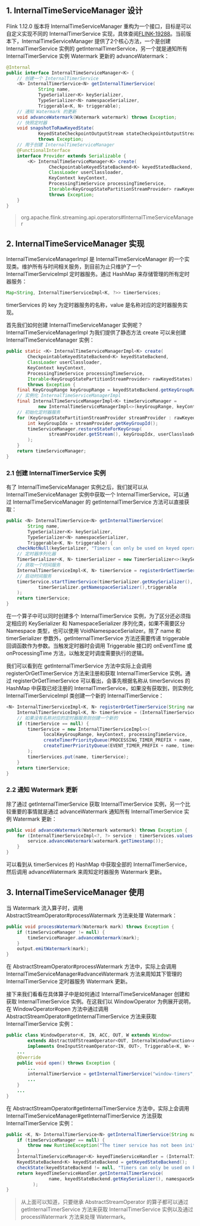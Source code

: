 ## 1. InternalTimeServiceManager 设计

Flink 1.12.0 版本将 InternalTimeServiceManager 重构为一个接口，目标是可以自定义实现不同的 InternalTimerService 实现，具体查阅[FLINK-19288](https://issues.apache.org/jira/browse/FLINK-19288)。当前版本下，InternalTimeServiceManager 提供了2个核心方法，一个是创建 InternalTimerService 实例的 getInternalTimerService，另一个就是通知所有 InternalTimerService 实例 Watermark 更新的 advanceWatermark：
```java
@Internal
public interface InternalTimeServiceManager<K> {
    // 创建一个 InternalTimerService
    <N> InternalTimerService<N> getInternalTimerService(
            String name,
            TypeSerializer<K> keySerializer,
            TypeSerializer<N> namespaceSerializer,
            Triggerable<K, N> triggerable);
    // 通知 Watermark 的更新
    void advanceWatermark(Watermark watermark) throws Exception;
    // 快照定时器
    void snapshotToRawKeyedState(
            KeyedStateCheckpointOutputStream stateCheckpointOutputStream, String operatorName)
            throws Exception;
    // 用于创建 InternalTimeServiceManager
    @FunctionalInterface
    interface Provider extends Serializable {
        <K> InternalTimeServiceManager<K> create(
                CheckpointableKeyedStateBackend<K> keyedStatedBackend,
                ClassLoader userClassloader,
                KeyContext keyContext,
                ProcessingTimeService processingTimeService,
                Iterable<KeyGroupStatePartitionStreamProvider> rawKeyedStates)
                throws Exception;
    }
}
```
> org.apache.flink.streaming.api.operators#InternalTimeServiceManager

## 2. InternalTimeServiceManager 实现

InternalTimeServiceManagerImpl 是 InternalTimeServiceManager 的一个实现类。维护所有与时间相关服务，到目前为止只维护了一个 InternalTimerServiceImpl 定时器服务。通过 HashMap 来存储管理的所有定时器服务：
```java
Map<String, InternalTimerServiceImpl<K, ?>> timerServices;
```
timerServices 的 key 为定时器服务的名称，value 是名称对应的定时器服务实现。

首先我们如何创建 InternalTimeServiceManager 实例呢？InternalTimeServiceManagerImpl 为我们提供了静态方法 create 可以来创建 InternalTimeServiceManager 实例：
```java
public static <K> InternalTimeServiceManagerImpl<K> create(
        CheckpointableKeyedStateBackend<K> keyedStateBackend,
        ClassLoader userClassloader,
        KeyContext keyContext,
        ProcessingTimeService processingTimeService,
        Iterable<KeyGroupStatePartitionStreamProvider> rawKeyedStates)
        throws Exception {
    final KeyGroupRange keyGroupRange = keyedStateBackend.getKeyGroupRange();
    // 实例化 InternalTimeServiceManagerImpl
    final InternalTimeServiceManagerImpl<K> timeServiceManager =
            new InternalTimeServiceManagerImpl<>(keyGroupRange, keyContext, keyedStateBackend, processingTimeService);
    // 初始化定时器服务
    for (KeyGroupStatePartitionStreamProvider streamProvider : rawKeyedStates) {
        int keyGroupIdx = streamProvider.getKeyGroupId();
        timeServiceManager.restoreStateForKeyGroup(
                streamProvider.getStream(), keyGroupIdx, userClassloader
        );
    }
    return timeServiceManager;
}
```

### 2.1 创建 InternalTimerService 实例

有了 InternalTimeServiceManager 实例之后，我们就可以从 InternalTimeServiceManager 实例中获取一个 InternalTimerService。可以通过 InternalTimeServiceManager 的 getInternalTimerService 方法可以直接获取：
```java
public <N> InternalTimerService<N> getInternalTimerService(
        String name,
        TypeSerializer<K> keySerializer,
        TypeSerializer<N> namespaceSerializer,
        Triggerable<K, N> triggerable) {
    checkNotNull(keySerializer, "Timers can only be used on keyed operators.");
    // 定时器序列化器
    TimerSerializer<K, N> timerSerializer = new TimerSerializer<>(keySerializer, namespaceSerializer);
    // 获取一个时间服务
    InternalTimerServiceImpl<K, N> timerService = registerOrGetTimerService(name, timerSerializer);
    // 启动时间服务
    timerService.startTimerService(timerSerializer.getKeySerializer(),
            timerSerializer.getNamespaceSerializer(),triggerable
    );
    return timerService;
}
```
在一个算子中可以同时创建多个 InternalTimerService 实例，为了区分还必须指定相应的 KeySerializer 和 NamespaceSerializer 序列化类，如果不需要区分 Namespace 类型，也可以使用 VoidNamespaceSerializer。除了 name 和 timerSerializer 参数外，getInternalTimerService 方法还需要传递 triggerable 回调函数作为参数。当触发定时器时会调用 Triggerable 接口的 onEventTime 或 onProcessingTime 方法，以触发定时调度需要执行的逻辑。

我们可以看到在 getInternalTimerService 方法中实际上会调用 registerOrGetTimerService 方法来注册和获取 InternalTimerService 实例。通过 registerOrGetTimerService 可以看出，会事先根据名称从 timerServices 的 HashMap 中获取已经注册的 InternalTimerService，如果没有获取到，则实例化 InternalTimerServiceImpl 类创建一个新的 InternalTimerService：
```java
<N> InternalTimerServiceImpl<K, N> registerOrGetTimerService(String name, TimerSerializer<K, N> timerSerializer) {
    InternalTimerServiceImpl<K, N> timerService = (InternalTimerServiceImpl<K, N>) timerServices.get(name);
    // 如果没有名称对应的定时器服务则创建一个新的
    if (timerService == null) {
        timerService = new InternalTimerServiceImpl<>(
              localKeyGroupRange, keyContext, processingTimeService,
              createTimerPriorityQueue(PROCESSING_TIMER_PREFIX + name, timerSerializer),
              createTimerPriorityQueue(EVENT_TIMER_PREFIX + name, timerSerializer)
        );
        timerServices.put(name, timerService);
    }
    return timerService;
}
```

### 2.2 通知 Watermark 更新

除了通过 getInternalTimerService 获取 InternalTimerService 实例，另一个比较重要的事情就是通过 advanceWatermark 通知所有 InternalTimerService 实例 Watermark 更新：
```java
public void advanceWatermark(Watermark watermark) throws Exception {
    for (InternalTimerServiceImpl<?, ?> service : timerServices.values()) {
        service.advanceWatermark(watermark.getTimestamp());
    }
}
```
可以看到从 timerServices 的 HashMap 中获取全部的 InternalTimerService，然后调用 advanceWatermark 来周知定时器服务 Watermark 更新。

## 3. InternalTimeServiceManager 使用

当 Watermark 流入算子时，调用 AbstractStreamOperator#processWatermark 方法来处理 Watermark：
```java
public void processWatermark(Watermark mark) throws Exception {
    if (timeServiceManager != null) {
        timeServiceManager.advanceWatermark(mark);
    }
    output.emitWatermark(mark);
}
```
在 AbstractStreamOperator#processWatermark 方法中，实际上会调用 InternalTimeServiceManager#advanceWatermark 方法来周知其下管理的 InternalTimerService 定时器服务 Watermark 更新。

接下来我们看看在具体算子中是如何通过 InternalTimeServiceManager 创建和获取 InternalTimerService 实例。在这我们以 WindowOperator 为例展开说明，在 WindowOperator#open 方法中通过调用 AbstractStreamOperator#getInternalTimerService 方法来获取 InternalTimerService 实例：
```java
public class WindowOperator<K, IN, ACC, OUT, W extends Window>
        extends AbstractUdfStreamOperator<OUT, InternalWindowFunction<ACC, OUT, K, W>>
        implements OneInputStreamOperator<IN, OUT>, Triggerable<K, W> {
    ...
    @Override
    public void open() throws Exception {
        ...
        internalTimerService = getInternalTimerService("window-timers", windowSerializer, this);
        ...
    }
    ...
}
```

在 AbstractStreamOperator#getInternalTimerService 方法中，实际上会调用 InternalTimeServiceManager#getInternalTimerService 方法获取 InternalTimerService 实例：
```java
public <K, N> InternalTimerService<N> getInternalTimerService(String name, TypeSerializer<N> namespaceSerializer, Triggerable<K, N> triggerable) {
    if (timeServiceManager == null) {
        throw new RuntimeException("The timer service has not been initialized.");
    }
    InternalTimeServiceManager<K> keyedTimeServiceHandler = (InternalTimeServiceManager<K>) timeServiceManager;
    KeyedStateBackend<K> keyedStateBackend = getKeyedStateBackend();
    checkState(keyedStateBackend != null, "Timers can only be used on keyed operators.");
    return keyedTimeServiceHandler.getInternalTimerService(
                name, keyedStateBackend.getKeySerializer(), namespaceSerializer, triggerable
          );
}
```

> 从上面可以知道，只要继承 AbstractStreamOperator 的算子都可以通过 getInternalTimerService 方法来获取 InternalTimerService 实例以及通过 processWatermark 方法来处理 Watermark。
